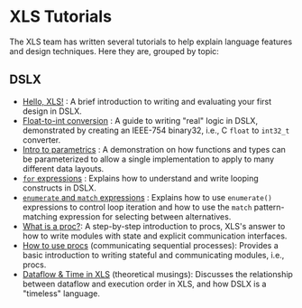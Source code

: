 # XLS Tutorials

The XLS team has written several tutorials to help explain language features and
design techniques. Here they are, grouped by topic:

## DSLX

*   [Hello, XLS!](hello_xls.md) : A brief introduction to writing and evaluating
    your first design in DSLX.
*   [Float-to-int conversion](float_to_int.md) : A guide to writing "real" logic
    in DSLX, demonstrated by creating an IEEE-754 binary32, i.e., C `float` to
    `int32_t` converter.
*   [Intro to parametrics](intro_to_parametrics.md) : A demonstration on how
    functions and types can be parameterized to allow a single implementation to
    apply to many different data layouts.
*   [`for` expressions](crc32.md) : Explains how to understand and write looping
    constructs in DSLX.
*   [`enumerate` and `match` expressions](prefix_scan.md) : Explains how to use
    `enumerate()` expressions to control loop iteration and how to use the
    `match` pattern-matching expression for selecting between alternatives.
*   [What is a proc?](what_is_a_proc.md): A step-by-step introduction to procs,
    XLS's answer to how to write modules with state and explicit communication
    interfaces.
*   [How to use procs](how_to_use_procs.md) (communicating sequential
    processes): Provides a basic introduction to writing stateful and
    communicating modules, i.e., procs.
*   [Dataflow & Time in XLS](dataflow_and_time.md) (theoretical musings):
    Discusses the relationship between dataflow and execution order in XLS, and
    how DSLX is a "timeless" language.
